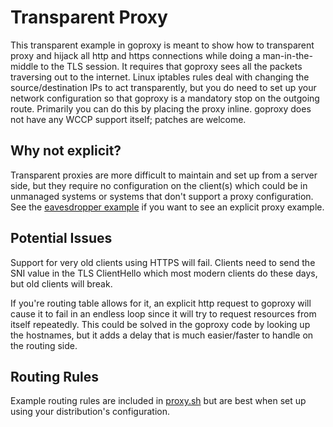 # Transparent Proxy

This transparent example in goproxy is meant to show how to transparent proxy and hijack all http and https connections while doing a man-in-the-middle to the TLS session.  It requires that goproxy sees all the packets traversing out to the internet.  Linux iptables rules deal with changing the source/destination IPs to act transparently, but you do need to set up your network configuration so that goproxy is a mandatory stop on the outgoing route.  Primarily you can do this by placing the proxy inline.  goproxy does not have any WCCP support itself; patches are welcome.

## Why not explicit?

Transparent proxies are more difficult to maintain and set up from a server side, but they require no configuration on the client(s) which could be in unmanaged systems or systems that don't support a proxy configuration.  See the [eavesdropper example](https://github.com/wandoutech/goproxy/blob/master/examples/goproxy-eavesdropper/main.go) if you want to see an explicit proxy example.

## Potential Issues

Support for very old clients using HTTPS will fail.  Clients need to send the SNI value in the TLS ClientHello which most modern clients do these days, but old clients will break.

If you're routing table allows for it, an explicit http request to goproxy will cause it to fail in an endless loop since it will try to request resources from itself repeatedly.  This could be solved in the goproxy code by looking up the hostnames, but it adds a delay that is much easier/faster to handle on the routing side.

## Routing Rules

Example routing rules are included in [proxy.sh](https://github.com/wandoutech/goproxy/blob/master/examples/goproxy-transparent/proxy.sh) but are best when set up using your distribution's configuration.
